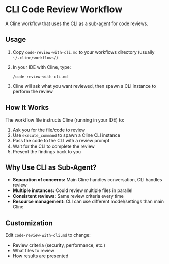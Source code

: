 # CLI Code Review Workflow

A Cline workflow that uses the CLI as a sub-agent for code reviews.

## Usage

1. Copy `code-review-with-cli.md` to your workflows directory (usually `~/.cline/workflows/`)

2. In your IDE with Cline, type:
   ```
   /code-review-with-cli.md
   ```

3. Cline will ask what you want reviewed, then spawn a CLI instance to perform the review

## How It Works

The workflow file instructs Cline (running in your IDE) to:
1. Ask you for the file/code to review
2. Use `execute_command` to spawn a Cline CLI instance
3. Pass the code to the CLI with a review prompt
4. Wait for the CLI to complete the review
5. Present the findings back to you

## Why Use CLI as Sub-Agent?

- **Separation of concerns:** Main Cline handles conversation, CLI handles review
- **Multiple instances:** Could review multiple files in parallel
- **Consistent reviews:** Same review criteria every time
- **Resource management:** CLI can use different model/settings than main Cline

## Customization

Edit `code-review-with-cli.md` to change:
- Review criteria (security, performance, etc.)
- What files to review
- How results are presented
